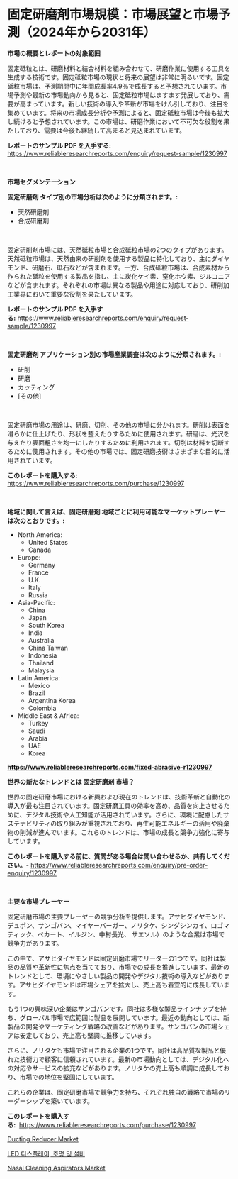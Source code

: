 <p><h1>固定研磨剤市場規模：市場展望と市場予測（2024年から2031年）</h1></p><p><strong>市場の概要とレポートの対象範囲</strong></p>
<p><p>固定砥粒とは、研磨材料と結合材料を組み合わせて、研磨作業に使用する工具を生成する技術です。固定砥粒市場の現状と将来の展望は非常に明るいです。固定砥粒市場は、予測期間中に年間成長率4.9％で成長すると予想されています。市場予測や最新の市場動向から見ると、固定砥粒市場はますます発展しており、需要が高まっています。新しい技術の導入や革新が市場をけん引しており、注目を集めています。将来の市場成長分析や予測によると、固定砥粒市場は今後も拡大し続けると予想されています。この市場は、研磨作業において不可欠な役割を果たしており、需要は今後も継続して高まると見込まれています。</p></p>
<p><strong>レポートのサンプル PDF を入手する:</strong> <a href="https://www.reliableresearchreports.com/enquiry/request-sample/1230997">https://www.reliableresearchreports.com/enquiry/request-sample/1230997</a></p>
<p>&nbsp;</p>
<p><strong>市場セグメンテーション</strong></p>
<p><strong>固定研磨剤 タイプ別の市場分析は次のように分類されます。:</strong></p>
<p><ul><li>天然研磨剤</li><li>合成研磨剤</li></ul></p>
<p>&nbsp;</p>
<p><p>固定研削剤市場には、天然砥粒市場と合成砥粒市場の2つのタイプがあります。天然砥粒市場は、天然由来の研削剤を使用する製品に特化しており、主にダイヤモンド、研磨石、砥石などが含まれます。一方、合成砥粒市場は、合成素材から作られた砥粒を使用する製品を指し、主に炭化ケイ素、窒化ホウ素、ジルコニアなどが含まれます。それぞれの市場は異なる製品や用途に対応しており、研削加工業界において重要な役割を果たしています。</p></p>
<p><strong>レポートのサンプル PDF を入手する:</strong>&nbsp;<a href="https://www.reliableresearchreports.com/enquiry/request-sample/1230997">https://www.reliableresearchreports.com/enquiry/request-sample/1230997</a></p>
<p>&nbsp;</p>
<p><strong> 固定研磨剤 アプリケーション別の市場産業調査は次のように分類されます。:</strong></p>
<p><ul><li>研削</li><li>研磨</li><li>カッティング</li><li>[その他]</li></ul></p>
<p>&nbsp;</p>
<p><p>固定研磨市場の用途は、研磨、切削、その他の市場に分かれます。研削は表面を滑らかに仕上げたり、形状を整えたりするために使用されます。研磨は、光沢を与えたり表面粗さを均一にしたりするために利用されます。切削は材料を切断するために使用されます。その他の市場では、固定研磨技術はさまざまな目的に活用されています。</p></p>
<p><strong>このレポートを購入する:</strong>&nbsp; <a href="https://www.reliableresearchreports.com/purchase/1230997">https://www.reliableresearchreports.com/purchase/1230997</a></p>
<p>&nbsp;</p>
<p><strong>地域に関して言えば、固定研磨剤 地域ごとに利用可能なマーケットプレーヤーは次のとおりです。:</strong></p>
<p><ul>
    <li>
        North America:
        <ul>
            <li>United States</li>
            <li>Canada</li>
        </ul>
    </li>
    <li>
        Europe:
        <ul>
            <li>Germany</li>
            <li>France</li>
            <li>U.K.</li>
            <li>Italy</li>
            <li>Russia</li>
        </ul>
    </li>
    <li>
        Asia-Pacific:
        <ul>
            <li>China</li>
            <li>Japan</li>
            <li>South Korea</li>
            <li>India</li>
            <li>Australia</li>
            <li>China Taiwan</li>
            <li>Indonesia</li>
            <li>Thailand</li>
            <li>Malaysia</li>
        </ul>
    </li>
    <li>
        Latin America:
        <ul>
            <li>Mexico</li>
            <li>Brazil</li>
            <li>Argentina Korea</li>
            <li>Colombia</li>
        </ul>
    </li>
    <li>
        Middle East & Africa:
        <ul>
            <li>Turkey</li>
            <li>Saudi</li>
            <li>Arabia</li>
            <li>UAE</li>
            <li>Korea</li>
        </ul>
    </li>
    </ul></p>
<p><strong><a href="https://www.reliableresearchreports.com/fixed-abrasive-r1230997">https://www.reliableresearchreports.com/fixed-abrasive-r1230997</a></strong>&nbsp;</p>
<p><strong>世界の新たなトレンドとは 固定研磨剤 市場？</strong></p>
<p><p>世界の固定研磨市場における新興および現在のトレンドは、技術革新と自動化の導入が最も注目されています。固定研磨工具の効率を高め、品質を向上させるために、デジタル技術や人工知能が活用されています。さらに、環境に配慮したサステナビリティの取り組みが重視されており、再生可能エネルギーの活用や廃棄物の削減が進んでいます。これらのトレンドは、市場の成長と競争力強化に寄与しています。</p></p>
<p><strong>このレポートを購入する前に、質問がある場合は問い合わせるか、共有してください。</strong>- <a href="https://www.reliableresearchreports.com/enquiry/pre-order-enquiry/1230997">https://www.reliableresearchreports.com/enquiry/pre-order-enquiry/1230997</a></p>
<p>&nbsp;</p>
<p><strong>主要な市場プレーヤー</strong></p>
<p><p>固定研磨市場の主要プレーヤーの競争分析を提供します。アサヒダイヤモンド、デュポン、サンゴバン、マイヤーバーガー、ノリタケ、シンダシンカイ、ロゴマティック、ベカート、イルジン、中村長光、 サエソル）のような企業は市場で競争力があります。</p><p>この中で、アサヒダイヤモンドは固定研磨市場でリーダーの1つです。同社は製品の品質や革新性に焦点を当てており、市場での成長を推進しています。最新のトレンドとして、環境にやさしい製品の開発やデジタル技術の導入などがあります。アサヒダイヤモンドは市場シェアを拡大し、売上高も着宜的に成長しています。</p><p>もう1つの興味深い企業はサンゴバンです。同社は多様な製品ラインナップを持ち、グローバル市場で広範囲に製品を展開しています。最近の動向としては、新製品の開発やマーケティング戦略の改善などがあります。サンゴバンの市場シェアは安定しており、売上高も堅調に推移しています。</p><p>さらに、ノリタケも市場で注目される企業の1つです。同社は高品質な製品と優れた技術力で顧客に信頼されています。最新の市場動向としては、デジタル化への対応やサービスの拡充などがあります。ノリタケの売上高も順調に成長しており、市場での地位を堅固にしています。</p><p>これらの企業は、固定研磨市場で競争力を持ち、それぞれ独自の戦略で市場のリーダーシップを築いています。</p></p>
<p><strong>このレポートを購入する:</strong>&nbsp;&nbsp;<a href="https://www.reliableresearchreports.com/purchase/1230997">https://www.reliableresearchreports.com/purchase/1230997</a></p>
<p><p><a href="https://github.com/shotows/Market-Research-Report-List-2/blob/main/ducting-reducer-market.md">Ducting Reducer Market</a></p><p><a href="https://github.com/darrellockm3ytan895656/Market-Research-Report-List-1/blob/main/176141322176.md">LED 디스플레이, 조명 및 설비</a></p><p><a href="https://github.com/beatblasta/Market-Research-Report-List-2/blob/main/nasal-cleaning-aspirators-market.md">Nasal Cleaning Aspirators Market</a></p></p>